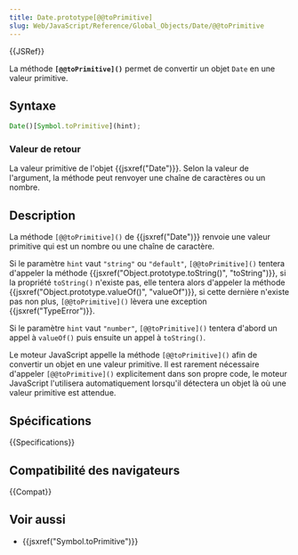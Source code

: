 ```yaml
---
title: Date.prototype[@@toPrimitive]
slug: Web/JavaScript/Reference/Global_Objects/Date/@@toPrimitive
---
```


{{JSRef}}

La méthode **`[@@toPrimitive]()`** permet de convertir un objet `Date` en une valeur primitive.

## Syntaxe

```js
Date()[Symbol.toPrimitive](hint);
```

### Valeur de retour

La valeur primitive de l'objet {{jsxref("Date")}}. Selon la valeur de l'argument, la méthode peut renvoyer une chaîne de caractères ou un nombre.

## Description

La méthode `[@@toPrimitive]()` de {{jsxref("Date")}} renvoie une valeur primitive qui est un nombre ou une chaîne de caractère.

Si le paramètre `hint` vaut `"string"` ou `"default"`, `[@@toPrimitive]()` tentera d'appeler la méthode {{jsxref("Object.prototype.toString()", "toString")}}, si la propriété `toString()` n'existe pas, elle tentera alors d'appeler la méthode {{jsxref("Object.prototype.valueOf()", "valueOf")}}, si cette dernière n'existe pas non plus, `[@@toPrimitive]()` lèvera une exception {{jsxref("TypeError")}}.

Si le paramètre `hint` vaut `"number"`, `[@@toPrimitive]()` tentera d'abord un appel à `valueOf()` puis ensuite un appel à `toString()`.

Le moteur JavaScript appelle la méthode `[@@toPrimitive]()` afin de convertir un objet en une valeur primitive. Il est rarement nécessaire d'appeler `[@@toPrimitive]()` explicitement dans son propre code, le moteur JavaScript l'utilisera automatiquement lorsqu'il détectera un objet là où une valeur primitive est attendue.

## Spécifications

{{Specifications}}

## Compatibilité des navigateurs

{{Compat}}

## Voir aussi

- {{jsxref("Symbol.toPrimitive")}}
